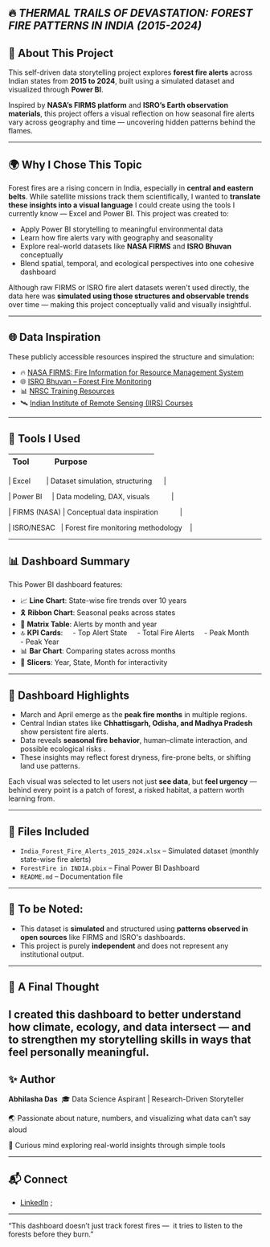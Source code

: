 ## 🔥 *THERMAL TRAILS OF DEVASTATION: FOREST FIRE PATTERNS IN INDIA (2015-2024)*

## 🌱 About This Project

This self-driven data storytelling project explores **forest fire alerts** across Indian states from **2015 to 2024**, built using a simulated dataset and visualized through **Power BI**.

Inspired by **NASA’s FIRMS platform** and **ISRO’s Earth observation materials**, this project offers a visual reflection on how seasonal fire alerts vary across geography and time — uncovering hidden patterns behind the flames.

---
## 🌍 Why I Chose This Topic

Forest fires are a rising concern in India, especially in **central and eastern belts**. While satellite missions track them scientifically, I wanted to **translate these insights into a visual language** I could create using the tools I currently know — Excel and Power BI.
This project was created to:
- Apply Power BI storytelling to meaningful environmental data
- Learn how fire alerts vary with geography and seasonality
- Explore real-world datasets like **NASA FIRMS** and **ISRO Bhuvan** conceptually
- Blend spatial, temporal, and ecological perspectives into one cohesive dashboard

Although raw FIRMS or ISRO fire alert datasets weren't used directly, the data here was **simulated using those structures and observable trends** over time — making this project conceptually valid and visually insightful.

---
## 🌐 Data Inspiration

These publicly accessible resources inspired the structure and simulation:

- 🔥 [NASA FIRMS: Fire Information for Resource Management System](https://firms.modaps.eosdis.nasa.gov/)
- 🌐 [ISRO Bhuvan – Forest Fire Monitoring](https://bhuvan.nrsc.gov.in/)
- 📊 [NRSC Training Resources](https://www.nrsc.gov.in/)
- 🛰️ [Indian Institute of Remote Sensing (IIRS) Courses](https://elearning.iirs.gov.in/)

---
## 🔧 Tools I Used

| Tool         | Purpose                              |
|--------------|--------------------------------------|

| Excel        | Dataset simulation, structuring      |

| Power BI     | Data modeling, DAX, visuals           |

| FIRMS (NASA) | Conceptual data inspiration           |

| ISRO/NESAC   | Forest fire monitoring methodology    |

---
## 📊 Dashboard Summary

This Power BI dashboard features:

- 📈 **Line Chart**: State-wise fire trends over 10 years 
- 🎗️ **Ribbon Chart**: Seasonal peaks across states 
- 🧮 **Matrix Table**: Alerts by month and year 
- 🔝 **KPI Cards**: 
   - Top Alert State 
   - Total Fire Alerts 
   - Peak Month 
   - Peak Year 
- 📊 **Bar Chart**: Comparing states across months 
- 🎯 **Slicers**: Year, State, Month for interactivity

---
## 🧠 Dashboard Highlights

- March and April emerge as the **peak fire months** in multiple regions.
- Central Indian states like **Chhattisgarh, Odisha, and Madhya Pradesh** show persistent fire alerts. 
- Data reveals **seasonal fire behavior**, human–climate interaction, and possible ecological risks .
- These insights may reflect forest dryness, fire-prone belts, or shifting land use patterns.

Each visual was selected to let users not just **see data**, but **feel urgency** — behind every point is a patch of forest, a risked habitat, a pattern worth learning from.

---
## 📁 Files Included

- `India_Forest_Fire_Alerts_2015_2024.xlsx` – Simulated dataset (monthly state-wise fire alerts) 
- `ForestFire in INDIA.pbix` – Final Power BI Dashboard 
- `README.md` – Documentation file

---

## 📌 To be Noted:

- This dataset is **simulated** and structured using **patterns observed in open sources** like FIRMS and ISRO's dashboards.
- This project is purely **independent** and does not represent any institutional output.

---

## 💫 A Final Thought

I created this dashboard to better understand how **climate, ecology, and data** intersect — and to strengthen my storytelling skills in ways that feel personally meaningful.
---
## ✨ Author

**Abhilasha Das** 
🎓 Data Science Aspirant | Research-Driven Storyteller 

🌏 Passionate about nature, numbers, and visualizing what data can’t say aloud 

📍 Curious mind exploring real-world insights through simple tools

---
## 📬 Connect
- [LinkedIn](https://www.linkedin.com/in/abhilasha-das-375a95324?utm_source=share&utm_campaign=share_via&utm_content=profile&utm_medium=android_app) ;
---

“This dashboard doesn’t just track forest fires — 
it tries to listen to the forests before they burn.”
